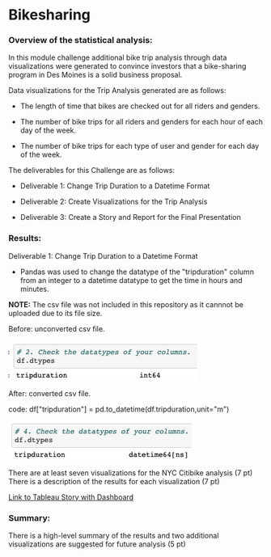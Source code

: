 # Bikesharing

### Overview of the statistical analysis:

In this module challenge additional bike trip analysis through data visualizations were generated to convince investors that a bike-sharing program in Des Moines is a solid business proposal. 

Data visualizations for the Trip Analysis generated are as follows:

- The length of time that bikes are checked out for all riders and genders.

- The number of bike trips for all riders and genders for each hour of each day of the week.

- The number of bike trips for each type of user and gender for each day of the week.

The deliverables for this Challenge are as follows:

- Deliverable 1: Change Trip Duration to a Datetime Format

- Deliverable 2: Create Visualizations for the Trip Analysis

- Deliverable 3: Create a Story and Report for the Final Presentation


### Results:

Deliverable 1: Change Trip Duration to a Datetime Format

- Pandas was used to change the datatype of the "tripduration" column from an integer to a datetime datatype to get the time in hours and minutes.

**NOTE:** The csv file was not included in this repository as it cannnot be uploaded due to its file size.

Before: unconverted csv file.

![](./pictures/pic.png)

After: converted csv file.

code: df["tripduration"] = pd.to_datetime(df.tripduration,unit="m")

![](./pictures/pic2.png)






There are at least seven visualizations for the NYC Citibike analysis (7 pt)
There is a description of the results for each visualization (7 pt)

[Link to Tableau Story with Dashboard](https://public.tableau.com/views/NYCCitibikeAnalysisStory/NYCCitibikeAnalysisStory?:language=en&:display_count=y&:origin=viz_share_link)

### Summary:

There is a high-level summary of the results and two additional visualizations are suggested for future analysis (5 pt)
